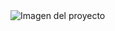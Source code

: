 <img src="https://github.com/JoseAlvarezMartinez/loop-studios/assets/97672139/a5d98df9-e7c8-4e00-b3f7-b6bd1753a135" alt="Imagen del proyecto"/>
